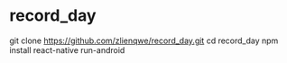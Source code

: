 # record_day
git clone https://github.com/zlienqwe/record_day.git
cd record_day
npm install
react-native run-android
